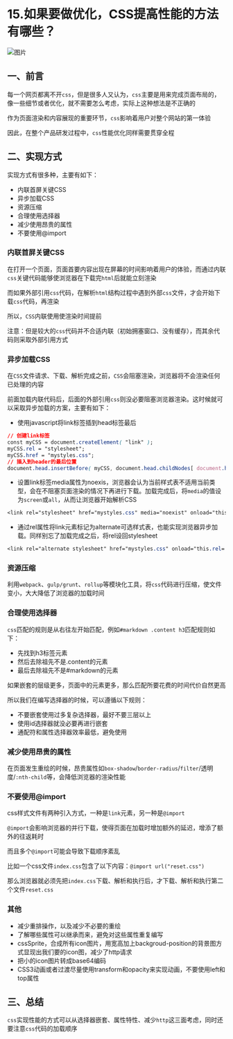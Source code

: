 # 15.如果要做优化，CSS提高性能的方法有哪些？

![图片](https://cdn.jsdelivr.net/gh/IceRain-mvc/cdn/img/640-20210928145021977)

## 一、前言

每一个网页都离不开`css`，但是很多人又认为，`css`主要是用来完成页面布局的，像一些细节或者优化，就不需要怎么考虑，实际上这种想法是不正确的

作为页面渲染和内容展现的重要环节，`css`影响着用户对整个网站的第一体验

因此，在整个产品研发过程中，`css`性能优化同样需要贯穿全程

## 二、实现方式

实现方式有很多种，主要有如下：

- 内联首屏关键CSS
- 异步加载CSS
- 资源压缩
- 合理使用选择器
- 减少使用昂贵的属性
- 不要使用@import

### 内联首屏关键CSS

在打开一个页面，页面首要内容出现在屏幕的时间影响着用户的体验，而通过内联`css`关键代码能够使浏览器在下载完`html`后就能立刻渲染

而如果外部引用`css`代码，在解析`html`结构过程中遇到外部`css`文件，才会开始下载`css`代码，再渲染

所以，`CSS`内联使用使渲染时间提前

注意：但是较大的`css`代码并不合适内联（初始拥塞窗口、没有缓存），而其余代码则采取外部引用方式

### 异步加载CSS

在`CSS`文件请求、下载、解析完成之前，`CSS`会阻塞渲染，浏览器将不会渲染任何已处理的内容

前面加载内联代码后，后面的外部引用`css`则没必要阻塞浏览器渲染。这时候就可以采取异步加载的方案，主要有如下：

- 使用javascript将link标签插到head标签最后

```css
// 创建link标签
const myCSS = document.createElement( "link" );
myCSS.rel = "stylesheet";
myCSS.href = "mystyles.css";
// 插入到header的最后位置
document.head.insertBefore( myCSS, document.head.childNodes[ document.head.childNodes.length - 1 ].nextSibling );
```

- 设置link标签media属性为noexis，浏览器会认为当前样式表不适用当前类型，会在不阻塞页面渲染的情况下再进行下载。加载完成后，将`media`的值设为`screen`或`all`，从而让浏览器开始解析CSS

```css
<link rel="stylesheet" href="mystyles.css" media="noexist" onload="this.media='all'">
```

- 通过rel属性将link元素标记为alternate可选样式表，也能实现浏览器异步加载。同样别忘了加载完成之后，将rel设回stylesheet

```css
<link rel="alternate stylesheet" href="mystyles.css" onload="this.rel='stylesheet'">
```

### 资源压缩

利用`webpack`、`gulp/grunt`、`rollup`等模块化工具，将`css`代码进行压缩，使文件变小，大大降低了浏览器的加载时间

### 合理使用选择器

`css`匹配的规则是从右往左开始匹配，例如`#markdown .content h3`匹配规则如下：

- 先找到h3标签元素
- 然后去除祖先不是.content的元素
- 最后去除祖先不是#markdown的元素

如果嵌套的层级更多，页面中的元素更多，那么匹配所要花费的时间代价自然更高

所以我们在编写选择器的时候，可以遵循以下规则：

- 不要嵌套使用过多复杂选择器，最好不要三层以上
- 使用id选择器就没必要再进行嵌套
- 通配符和属性选择器效率最低，避免使用

### 减少使用昂贵的属性

在页面发生重绘的时候，昂贵属性如`box-shadow`/`border-radius`/`filter`/透明度/`:nth-child`等，会降低浏览器的渲染性能

### 不要使用@import

css样式文件有两种引入方式，一种是`link`元素，另一种是`@import`

`@import`会影响浏览器的并行下载，使得页面在加载时增加额外的延迟，增添了额外的往返耗时

而且多个`@import`可能会导致下载顺序紊乱

比如一个css文件`index.css`包含了以下内容：`@import url("reset.css")`

那么浏览器就必须先把`index.css`下载、解析和执行后，才下载、解析和执行第二个文件`reset.css`

### 其他

- 减少重排操作，以及减少不必要的重绘
- 了解哪些属性可以继承而来，避免对这些属性重复编写
- cssSprite，合成所有icon图片，用宽高加上backgroud-position的背景图方式显现出我们要的icon图，减少了http请求
- 把小的icon图片转成base64编码
- CSS3动画或者过渡尽量使用transform和opacity来实现动画，不要使用left和top属性

## 三、总结

`css`实现性能的方式可以从选择器嵌套、属性特性、减少`http`这三面考虑，同时还要注意`css`代码的加载顺序